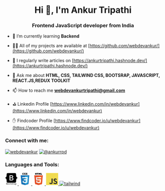 <h1 align="center">Hi 👋, I'm Ankur Tripathi</h1>
<h3 align="center">Frontend JavaScript developer from India</h3>

- 🌱 I’m currently learning **Backend**

- 👨‍💻 All of my projects are available at [https://github.com/webdevankur/](https://github.com/webdevankur/)

- 📝 I regularly write articles on [https://ankurtripathi.hashnode.dev/](https://ankurtripathi.hashnode.dev/)

- 💬 Ask me about **HTML, CSS, TAILWIND CSS, BOOTSRAP, JAVASCRIPT, REACT.JS,REDUX TOOLKIT**

- 📫 How to reach me **webdevankurtripathi@gmail.com**

- ⛳ Linkedin Profile [https://www.linkedin.com/in/webdevankur](https://www.linkedin.com/in/webdevankur)

- ✋ Findcoder Profile [https://www.findcoder.io/u/webdevankur](https://www.findcoder.io/u/webdevankur)

<h3 align="left">Connect with me:</h3>
<p align="left">
<a href="https://linkedin.com/in/webdevankur" target="blank"><img align="center" src="https://raw.githubusercontent.com/rahuldkjain/github-profile-readme-generator/master/src/images/icons/Social/linked-in-alt.svg" alt="webdevankur" height="30" width="40" /></a>
<a href="https://hashnode.com/@ankurrpd" target="blank"><img align="center" src="https://raw.githubusercontent.com/rahuldkjain/github-profile-readme-generator/master/src/images/icons/Social/hashnode.svg" alt="@ankurrpd" height="30" width="40" /></a>
</p>

<h3 align="left">Languages and Tools:</h3>
<p align="left"> <a href="https://getbootstrap.com" target="_blank" rel="noreferrer"> <img src="https://raw.githubusercontent.com/devicons/devicon/master/icons/bootstrap/bootstrap-plain-wordmark.svg" alt="bootstrap" width="40" height="40"/> </a> <a href="https://www.w3schools.com/css/" target="_blank" rel="noreferrer"> <img src="https://raw.githubusercontent.com/devicons/devicon/master/icons/css3/css3-original-wordmark.svg" alt="css3" width="40" height="40"/> </a> <a href="https://www.w3.org/html/" target="_blank" rel="noreferrer"> <img src="https://raw.githubusercontent.com/devicons/devicon/master/icons/html5/html5-original-wordmark.svg" alt="html5" width="40" height="40"/> </a> <a href="https://developer.mozilla.org/en-US/docs/Web/JavaScript" target="_blank" rel="noreferrer"> <img src="https://raw.githubusercontent.com/devicons/devicon/master/icons/javascript/javascript-original.svg" alt="javascript" width="40" height="40"/> </a> <a href="https://tailwindcss.com/" target="_blank" rel="noreferrer"> <img src="https://www.vectorlogo.zone/logos/tailwindcss/tailwindcss-icon.svg" alt="tailwind" width="40" height="40"/> </a> </p>
